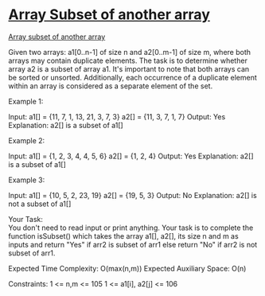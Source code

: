<h1><a href="https://github.com/eddiephiri/competitive-programming/tree/main/array-subset-of-another-array">Array Subset of another array
</a></h1>

<a href="https://www.geeksforgeeks.org/problems/array-subset-of-another-array2317/1?utm_source=geeksforgeeks&utm_medium=article_practice_tab&utm_campaign=article_practice_tab">Array subset of another array</a>

Given two arrays: a1[0..n-1] of size n and a2[0..m-1] of size m, where both arrays may contain duplicate elements. The task is to determine whether array a2 is a subset of array a1. It's important to note that both arrays can be sorted or unsorted. Additionally, each occurrence of a duplicate element within an array is considered as a separate element of the set.

Example 1:

Input:
a1[] = {11, 7, 1, 13, 21, 3, 7, 3}
a2[] = {11, 3, 7, 1, 7}
Output:
Yes
Explanation:
a2[] is a subset of a1[]

Example 2:

Input:
a1[] = {1, 2, 3, 4, 4, 5, 6}
a2[] = {1, 2, 4}
Output:
Yes
Explanation:
a2[] is a subset of a1[]

Example 3:

Input:
a1[] = {10, 5, 2, 23, 19}
a2[] = {19, 5, 3}
Output:
No
Explanation:
a2[] is not a subset of a1[]
 

Your Task:  
You don't need to read input or print anything. Your task is to complete the function isSubset() which takes the array a1[], a2[], its size n and m as inputs and return "Yes" if arr2 is subset of arr1 else return "No" if arr2 is not subset of arr1.

 

Expected Time Complexity: O(max(n,m))
Expected Auxiliary Space: O(n)

Constraints:
1 <= n,m <= 105
1 <= a1[i], a2[j] <= 106

